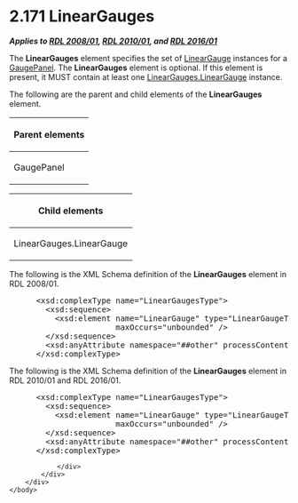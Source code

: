 <html dir="LTR" xmlns:mshelp="http://msdn.microsoft.com/mshelp" xmlns:ddue="http://ddue.schemas.microsoft.com/authoring/2003/5" xmlns:xlink="http://www.w3.org/1999/xlink" xmlns:tool="http://www.microsoft.com/tooltip">
    <head>
        <meta http-equiv="Content-Type" content="text/html; CHARSET=utf-8"></meta>
        <meta name="save" content="history"></meta>
        <title>2.171 LinearGauges</title>
        <xml>
            <mshelp:toctitle title="2.171 LinearGauges"></mshelp:toctitle>
            <mshelp:rltitle title="[MS-RDL]: LinearGauges"></mshelp:rltitle>
            <mshelp:keyword index="A" term="609f96fe-84d1-4650-87d6-e45823d11428"></mshelp:keyword>
            <mshelp:attr name="DCSext.ContentType" value="open specification"></mshelp:attr>
            <mshelp:attr name="AssetID" value="609f96fe-84d1-4650-87d6-e45823d11428"></mshelp:attr>
            <mshelp:attr name="TopicType" value="kbRef"></mshelp:attr>
            <mshelp:attr name="DCSext.Title" value="[MS-RDL]: LinearGauges" />
        </xml>
    </head>
    <body>
        <div id="header">
            <h1 class="heading">2.171 LinearGauges</h1>
        </div>
        <div id="mainSection">
            <div id="mainBody">
                <div id="allHistory" class="saveHistory"></div>
                <div id="sectionSection0" class="section" name="collapseableSection">
                    

<p><b><i>Applies to </i></b><a href="1e855f94-4617-47e4-b89e-0856c6cb420f.htm"><b><i>RDL 2008/01</i></b></a><b><i>,
</i></b><a href="3428e690-a348-4ec7-8a6a-8efb42d2cdee.htm"><b><i>RDL 2010/01</i></b></a><b><i>,
and </i></b><a href="52ce3983-2bfc-4e72-9359-42aaf5fe4509.htm"><b><i>RDL 2016/01</i></b></a></p>

<p>The <b>LinearGauges</b> element specifies the set of <a href="021b569b-07ae-462a-ac62-d3ab51f183f5.htm">LinearGauge</a> instances for
a <a href="f01744d3-79fa-4f30-94bf-a1ffa6bde2ac.htm">GaugePanel</a>. The <b>LinearGauges</b>
element is optional. If this element is present, it MUST contain at least one <a href="5ae0d00f-ac22-46ac-ae36-19319b9e774b.htm">LinearGauges.LinearGauge</a>
instance.</p>

<p>The following are the parent and child elements of the <b>LinearGauges</b>
element.</p>

<table>
 <thead>
  <tr>
   <th>
   <p>Parent elements</p>
   </th>
  </tr>
 </thead>
 <tr>
  <td>
  <p>GaugePanel</p>
  </td>
 </tr>
</table>

<p> </p>

<table>
 <thead>
  <tr>
   <th>
   <p>Child elements</p>
   </th>
  </tr>
 </thead>
 <tr>
  <td>
  <p>LinearGauges.LinearGauge</p>
  </td>
 </tr>
</table>

<p>The following is the XML Schema definition of the <b>LinearGauges</b>
element in RDL 2008/01.</p>

<dl>
<dd>
<div><pre> &lt;xsd:complexType name=&quot;LinearGaugesType&quot;&gt;
   &lt;xsd:sequence&gt;
     &lt;xsd:element name=&quot;LinearGauge&quot; type=&quot;LinearGaugeType&quot; minOccurs=&quot;1&quot; 
                  maxOccurs=&quot;unbounded&quot; /&gt;
   &lt;/xsd:sequence&gt;
   &lt;xsd:anyAttribute namespace=&quot;##other&quot; processContents=&quot;skip&quot; /&gt;
 &lt;/xsd:complexType&gt;
</pre></div>
</dd></dl>

<p>The following is the XML Schema definition of the <b>LinearGauges</b>
element in RDL 2010/01 and RDL 2016/01.</p>

<dl>
<dd>
<div><pre> &lt;xsd:complexType name=&quot;LinearGaugesType&quot;&gt;
   &lt;xsd:sequence&gt;
     &lt;xsd:element name=&quot;LinearGauge&quot; type=&quot;LinearGaugeType&quot; minOccurs=&quot;1&quot; 
                  maxOccurs=&quot;unbounded&quot; /&gt;
   &lt;/xsd:sequence&gt;
   &lt;xsd:anyAttribute namespace=&quot;##other&quot; processContents=&quot;lax&quot; /&gt;
 &lt;/xsd:complexType&gt;
</pre></div>
</dd></dl>


                </div>
            </div>
        </div>
    </body>
</html>